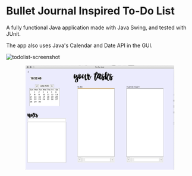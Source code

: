 # Bullet Journal Inspired To-Do List
 
 A fully functional Java application made with Java Swing, and tested with JUnit.

The app also uses Java's Calendar and Date API in the GUI. 

![todolist-screenshot](docs/todolist-screenshot.png/image.jpg?raw=true)

<div align="center">
    <img src="docs/todolist-screenshot.png" width="400px"</img> 
</div>
